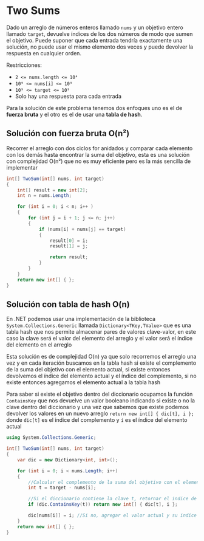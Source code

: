 # Two Sums

Dado un arreglo de números enteros llamado `nums` y un objetivo entero llamado `target`, devuelve índices de los dos números de modo que sumen el objetivo.
Puede suponer que cada entrada tendría exactamente una solución, no puede usar el mismo elemento dos veces y puede devolver la respuesta en cualquier orden.

Restricciones:
- `2 <= nums.length <= 10⁴`
- `10⁹ <= nums[i] <= 10⁹`
- `10⁹ <= target <= 10⁹`
- Solo hay una respuesta para cada entrada

Para la solución de este problema tenemos dos enfoques uno es el de **fuerza bruta** y el otro es el de usar una **tabla de hash**.

## Solución con fuerza bruta O(n²)

Recorrer el arreglo con dos ciclos for anidados y comparar cada elemento con los demás hasta encontrar la suma del objetivo, esta es una solución con complejidad O(n²) que no es muy eficiente pero es la más sencilla de implementar

```csharp
int[] TwoSum(int[] nums, int target)
{
    int[] result = new int[2];
    int n = nums.Length;

    for (int i = 0; i < n; i++ )
    {
        for (int j = i + 1; j <= n; j++)
        {
            if (nums[i] + nums[j] == target)
            {
                result[0] = i;
                result[1] = j;

                return result;
            }
        }
    }
    return new int[] { };
}
```

## Solución con tabla de hash O(n)

En .NET podemos usar una implementación de la biblioteca `System.Collections.Generic` llamada `Dictionary<TKey,TValue>` que es una tabla hash que nos permite almacenar pares de valores clave-valor, en este caso la clave será el valor del elemento del arreglo y el valor será el índice del elemento en el arreglo

Esta solución es de complejidad O(n) ya que solo recorremos el arreglo una vez y en cada iteración buscamos en la tabla hash si existe el complemento de la suma del objetivo con el elemento actual, si existe entonces devolvemos el índice del elemento actual y el índice del complemento, si no existe entonces agregamos el elemento actual a la tabla hash

Para saber si existe el objetivo dentro del diccionario ocupamos la función `ContainsKey` que nos devuelve un valor booleano indicando si existe o no la clave dentro del diccionario y una vez que sabemos que existe podemos devolver los valores en un nuevo arreglo `return new int[] { dic[t], i };` donde `dic[t]` es el índice del complemento y `i` es el índice del elemento actual

```csharp
using System.Collections.Generic;

int[] TwoSum(int[] nums, int target)
{
    var dic = new Dictionary<int, int>();

    for (int i = 0; i < nums.Length; i++)
    {
        //Calcular el complemento de la suma del objetivo con el elemento actual
        int t = target - nums[i]; 

        //Si el diccionario contiene la clave t, retornar el indice de t y el indice actual
        if (dic.ContainsKey(t)) return new int[] { dic[t], i }; 

        dic[nums[i]] = i; //Si no, agregar el valor actual y su indice al diccionario
    }
    return new int[] { }; 
}
```